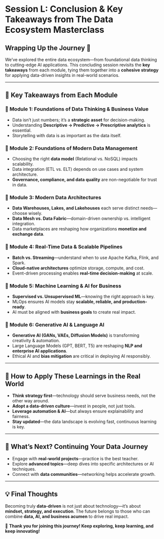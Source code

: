 # Session L: Conclusion & Key Takeaways from The Data Ecosystem Masterclass  

## Wrapping Up the Journey 🚀  

We’ve explored the entire data ecosystem—from foundational data thinking to cutting-edge AI applications. This concluding session revisits the **key takeaways** from each module, tying them together into a **cohesive strategy** for applying data-driven insights in real-world scenarios.  

---

## 🔹 **Key Takeaways from Each Module**  

### 📖 **Module 1: Foundations of Data Thinking & Business Value**  
- Data isn’t just numbers; it’s a **strategic asset** for decision-making.  
- Understanding **Descriptive → Predictive → Prescriptive analytics** is essential.  
- Storytelling with data is as important as the data itself.  

### 📖 **Module 2: Foundations of Modern Data Management**  
- Choosing the right **data model** (Relational vs. NoSQL) impacts scalability.  
- Data integration (ETL vs. ELT) depends on use cases and system architecture.  
- **Governance, compliance, and data quality** are non-negotiable for trust in data.  

### 📖 **Module 3: Modern Data Architectures**  
- **Data Warehouses, Lakes, and Lakehouses** each serve distinct needs—choose wisely.  
- **Data Mesh vs. Data Fabric**—domain-driven ownership vs. intelligent integration.  
- Data marketplaces are reshaping how organizations **monetize and exchange data**.  

### 📖 **Module 4: Real-Time Data & Scalable Pipelines**  
- **Batch vs. Streaming**—understand when to use Apache Kafka, Flink, and Spark.  
- **Cloud-native architectures** optimize storage, compute, and cost.  
- Event-driven processing enables **real-time decision-making** at scale.  

### 📖 **Module 5: Machine Learning & AI for Business**  
- **Supervised vs. Unsupervised ML**—knowing the right approach is key.  
- MLOps ensures AI models stay **scalable, reliable, and production-ready**.  
- AI must be aligned with **business goals** to create real impact.  

### 📖 **Module 6: Generative AI & Language AI**  
- **Generative AI (GANs, VAEs, Diffusion Models)** is transforming creativity & automation.  
- Large Language Models (GPT, BERT, T5) are reshaping **NLP and enterprise AI applications**.  
- Ethical AI and **bias mitigation** are critical in deploying AI responsibly.  

---

## 🔹 **How to Apply These Learnings in the Real World**  
- **Think strategy first**—technology should serve business needs, not the other way around.  
- **Adopt a data-driven culture**—invest in people, not just tools.  
- **Leverage automation & AI**—but always ensure explainability and fairness.  
- **Stay updated**—the data landscape is evolving fast, continuous learning is key.  

---

## 🔹 **What’s Next? Continuing Your Data Journey**  
- Engage with **real-world projects**—practice is the best teacher.  
- Explore **advanced topics**—deep dives into specific architectures or AI techniques.  
- Connect with **data communities**—networking helps accelerate growth.  

---

## 💡 Final Thoughts  
Becoming truly **data-driven** is not just about technology—it’s about **mindset, strategy, and execution**. The future belongs to those who can combine **data, AI, and business acumen** to drive real impact.  

🚀 **Thank you for joining this journey! Keep exploring, keep learning, and keep innovating!**  
